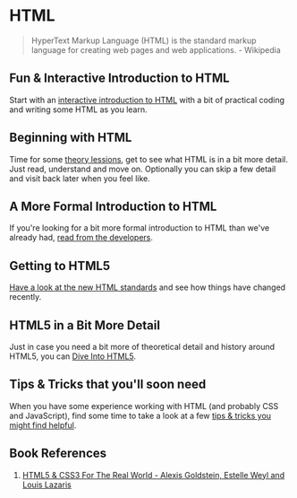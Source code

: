 # HTML

> HyperText Markup Language (HTML) is the standard markup language for creating web pages and web applications. - Wikipedia

## Fun & Interactive Introduction to HTML

Start with an [interactive introduction to HTML](https://www.codecademy.com/learn/web) with a bit of practical coding and writing some HTML as you learn.

## Beginning with HTML

Time for some [theory lessions](http://htmldog.com/guides/html/), get to see what HTML is in a bit more detail. Just read, understand and move on. Optionally you can skip a few detail and visit back later when you feel like.

## A More Formal Introduction to HTML

If you're looking for a bit more formal introduction to HTML than we've already had, [read from the developers](https://developer.mozilla.org/en-US/docs/Learn/HTML/Introduction_to_HTML).

## Getting to HTML5

[Have a look at the new HTML standards](http://www.html5andcss3.org/html5history.php) and see how things have changed recently.

## HTML5 in a Bit More Detail

Just in case you need a bit more of theoretical detail and history around HTML5, you can [Dive Into HTML5](http://diveintohtml5.info/).

## Tips & Tricks that you'll soon need

When you have some experience working with HTML (and probably CSS and JavaScript), find some time to take a look at a few [tips & tricks you might find helpful](https://code.tutsplus.com/tutorials/30-html-best-practices-for-beginners--net-4957).

## Book References

1. [HTML5 & CSS3 For The Real World - Alexis Goldstein, Estelle Weyl and Louis Lazaris](http://itbookshub.com/html5-css3-for-the-real-world-2nd-edition/)
